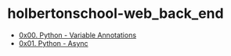 # holbertonschool-web_back_end
- [0x00. Python - Variable Annotations](https://intranet.hbtn.io/projects/574)
- [0x01. Python - Async](https://intranet.hbtn.io/projects/575)

